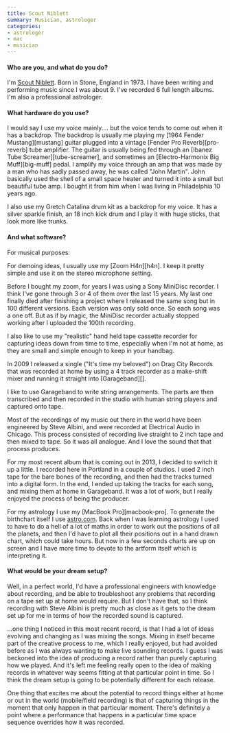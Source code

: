 ```yaml
---
title: Scout Niblett
summary: Musician, astrologer
categories:
- astrologer
- mac
- musician
---
```


#### Who are you, and what do you do?
 
I'm [Scout Niblett](http://www.scoutniblett.com/ "Scout's website."). Born in Stone, England in 1973. I have been writing and performing music since I was about 9. I've recorded 6 full length albums. I'm also a professional astrologer.

#### What hardware do you use?

I would say I use my voice mainly.... but the voice tends to come out when it has a backdrop. The backdrop is usually me playing my [1964 Fender Mustang][mustang] guitar plugged into a vintage [Fender Pro Reverb][pro-reverb] tube amplifier. The guitar is usually being fed through an [Ibanez Tube Screamer][tube-screamer], and sometimes an [Electro-Harmonix Big Muff][big-muff] pedal. I amplify my voice through an amp that was made by a man who has sadly passed away, he was called "John Martin". John basically used the shell of a small space heater and turned it into a small but beautiful tube amp. I bought it from him when I was living in Philadelphia 10 years ago.

I also use my Gretch Catalina drum kit as a backdrop for my voice. It has a silver sparkle finish, an 18 inch kick drum and I play it with huge sticks, that look more like trunks.
 
#### And what software?

For musical purposes:

For demoing ideas, I usually use my [Zoom H4n][h4n]. I keep it pretty simple and use it on the stereo microphone setting.

Before I bought my zoom, for years I was using a Sony MiniDisc recorder. I think I've gone through 3 or 4 of them over the last 15 years. My last one finally died after finishing a project where I released the same song but in 100 different versions. Each version was only sold once. So each song was a one off. But as if by magic, the MiniDisc recorder actually stopped working after I uploaded the 100th recording.

I also like to use my "realistic" hand held tape cassette recorder for capturing ideas down from time to time, especially when I'm not at home, as they are small and simple enough to keep in your handbag.

In 2009 I released a single ("It's time my beloved") on Drag City Records that was recorded at home by using a 4 track recorder as a make-shift mixer and running it straight into [Garageband][].

I like to use Garageband to write string arrangements. The parts are then transcribed and then recorded in the studio with human string players and captured onto tape.

Most of the recordings of my music out there in the world have been engineered by Steve Albini, and were recorded at Electrical Audio in Chicago. This process consisted of recording live straight to 2 inch tape and then mixed to tape. So it was all analogue. And I love the sound that that process produces.

For my most recent album that is coming out in 2013, I decided to switch it up a little. I recorded here in Portland in a couple of studios. I used 2 inch tape for the bare bones of the recording, and then had the tracks turned into a digital form. In the end, I ended up taking the tracks for each song, and mixing them at home in Garageband. It was a lot of work, but I really enjoyed the process of being the producer.

For my astrology I use my [MacBook Pro][macbook-pro]. To generate the birthchart itself I use [astro.com](http://astro.com/ "An astrology/horoscope website."). Back when I was learning astrology I used to have to do a hell of a lot of maths in order to work out the positions of all the planets, and then I'd have to plot all their positions out in a hand drawn chart, which could take hours. But now in a few seconds charts are up on screen and I have more time to devote to the artform itself which is interpreting it.

#### What would be your dream setup?

Well, in a perfect world, I'd have a professional engineers with knowledge about recording, and be able to troubleshoot any problems that recording on a tape set up at home would require. But I don't have that, so I think recording with Steve Albini is pretty much as close as it gets to the dream set up for me in terms of how the recorded sound is captured.

...one thing I noticed in this most recent record, is that I had a lot of ideas evolving and changing as I was mixing the songs. Mixing in itself became part of the creative process to me, which I really enjoyed, but had avoided before as I was always wanting to make live sounding records. I guess I was beckoned into the idea of producing a record rather than purely capturing how we played. And it's left me feeling really open to the idea of making records in whatever way seems fitting at that particular point in time. So I think the dream setup is going to be potentially different for each release.

One thing that excites me about the potential to record things either at home or out in the world (mobile/field recording) is that of capturing things in the moment that only happen in that particular moment. There's definitely a point where a performance that happens in a particular time space sequence overrides how it was recorded.